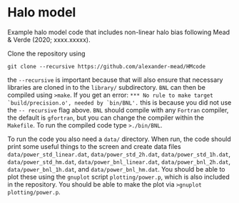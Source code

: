 # Halo model

Example halo model code that includes non-linear halo bias following Mead & Verde (2020; xxxx.xxxxx).

Clone the repository using
```
git clone --recursive https://github.com/alexander-mead/HMcode
```
the ```--recursive``` is important because that will also ensure that necessary libraries are cloned in to the ```library/``` subdirectory. ```BNL``` can then be compiled using ```>make```. If you get an error: ```*** No rule to make target `build/precision.o', needed by `bin/BNL'.``` this is because you did not use the ```-- recursive``` flag above. ```BNL``` should compile with any ```Fortran``` compiler, the default is ```gfortran```, but you can change the compiler within the ```Makefile```. To run the compiled code type ```>./bin/BNL```.

To run the code you also need a `data/` directory. When run, the code should print some useful things to the screen and create data files `data/power_std_linear.dat`, `data/power_std_2h.dat`, `data/power_std_1h.dat`, `data/power_std_hm.dat`, `data/power_bnl_linear.dat`, `data/power_bnl_2h.dat`, `data/power_bnl_1h.dat`, and `data/power_bnl_hm.dat`. You should be able to plot these using the `gnuplot` script `plotting/power.p`, which is also included in the repository. You should be able to make the plot via `>gnuplot plotting/power.p`.
